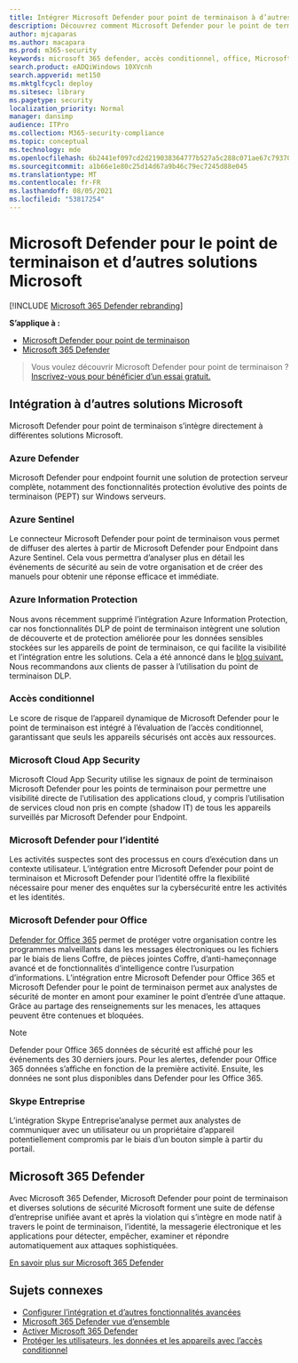 ```yaml
---
title: Intégrer Microsoft Defender pour point de terminaison à d’autres solutions Microsoft
description: Découvrez comment Microsoft Defender pour le point de terminaison s’intègre à d’autres solutions Microsoft, notamment Microsoft Defender pour l’identité et Azure Defender.
author: mjcaparas
ms.author: macapara
ms.prod: m365-security
keywords: microsoft 365 defender, accès conditionnel, office, Microsoft Defender pour le point de terminaison, microsoft defender pour l’identité, microsoft defender pour office, Azure Defender, microsoft cloud app security, azure sentinel
search.product: eADQiWindows 10XVcnh
search.appverid: met150
ms.mktglfcycl: deploy
ms.sitesec: library
ms.pagetype: security
localization_priority: Normal
manager: dansimp
audience: ITPro
ms.collection: M365-security-compliance
ms.topic: conceptual
ms.technology: mde
ms.openlocfilehash: 6b2441ef097cd2d219038364777b527a5c288c071ae67c79370a5b0f2df2379f
ms.sourcegitcommit: a1b66e1e80c25d14d67a9b46c79ec7245d88e045
ms.translationtype: MT
ms.contentlocale: fr-FR
ms.lasthandoff: 08/05/2021
ms.locfileid: "53817254"
---
```

# <a name="microsoft-defender-for-endpoint-and-other-microsoft-solutions"></a>Microsoft Defender pour le point de terminaison et d’autres solutions Microsoft

[!INCLUDE [Microsoft 365 Defender rebranding](../../includes/microsoft-defender.md)]


**S’applique à :**
- [Microsoft Defender pour point de terminaison](https://go.microsoft.com/fwlink/?linkid=2154037)
- [Microsoft 365 Defender](https://go.microsoft.com/fwlink/?linkid=2118804)

> Vous voulez découvrir Microsoft Defender pour point de terminaison ? [Inscrivez-vous pour bénéficier d’un essai gratuit.](https://signup.microsoft.com/create-account/signup?products=7f379fee-c4f9-4278-b0a1-e4c8c2fcdf7e&ru=https://aka.ms/MDEp2OpenTrial?ocid=docs-wdatp-exposedapis-abovefoldlink)

## <a name="integrate-with-other-microsoft-solutions"></a>Intégration à d’autres solutions Microsoft

Microsoft Defender pour point de terminaison s’intègre directement à différentes solutions Microsoft.

### <a name="azure-defender"></a>Azure Defender
Microsoft Defender pour endpoint fournit une solution de protection serveur complète, notamment des fonctionnalités protection évolutive des points de terminaison (PEPT) sur Windows serveurs.

### <a name="azure-sentinel"></a>Azure Sentinel
Le connecteur Microsoft Defender pour point de terminaison vous permet de diffuser des alertes à partir de Microsoft Defender pour Endpoint dans Azure Sentinel. Cela vous permettra d’analyser plus en détail les événements de sécurité au sein de votre organisation et de créer des manuels pour obtenir une réponse efficace et immédiate.

### <a name="azure-information-protection"></a>Azure Information Protection
Nous avons récemment supprimé l’intégration Azure Information Protection, car nos fonctionnalités DLP de point de terminaison intègrent une solution de découverte et de protection améliorée pour les données sensibles stockées sur les appareils de point de terminaison, ce qui facilite la visibilité et l’intégration entre les solutions. Cela a été annoncé dans le [blog suivant.](https://techcommunity.microsoft.com/t5/microsoft-defender-for-endpoint/protecting-sensitive-information-on-devices/ba-p/2143555) Nous recommandons aux clients de passer à l’utilisation du point de terminaison DLP.

### <a name="conditional-access"></a>Accès conditionnel
Le score de risque de l’appareil dynamique de Microsoft Defender pour le point de terminaison est intégré à l’évaluation de l’accès conditionnel, garantissant que seuls les appareils sécurisés ont accès aux ressources. 

### <a name="microsoft-cloud-app-security"></a>Microsoft Cloud App Security
Microsoft Cloud App Security utilise les signaux de point de terminaison Microsoft Defender pour les points de terminaison pour permettre une visibilité directe de l’utilisation des applications cloud, y compris l’utilisation de services cloud non pris en compte (shadow IT) de tous les appareils surveillés par Microsoft Defender pour Endpoint.

### <a name="microsoft-defender-for-identity"></a>Microsoft Defender pour l’identité
Les activités suspectes sont des processus en cours d’exécution dans un contexte utilisateur. L’intégration entre Microsoft Defender pour point de terminaison et Microsoft Defender pour l’identité offre la flexibilité nécessaire pour mener des enquêtes sur la cybersécurité entre les activités et les identités.

### <a name="microsoft-defender-for-office"></a>Microsoft Defender pour Office
[Defender for Office 365](/office365/securitycompliance/office-365-atp) permet de protéger votre organisation contre les programmes malveillants dans les messages électroniques ou les fichiers par le biais de liens Coffre, de pièces jointes Coffre, d’anti-hameçonnage avancé et de fonctionnalités d’intelligence contre l’usurpation d’informations. L’intégration entre Microsoft Defender pour Office 365 et Microsoft Defender pour le point de terminaison permet aux analystes de sécurité de monter en amont pour examiner le point d’entrée d’une attaque. Grâce au partage des renseignements sur les menaces, les attaques peuvent être contenues et bloquées. 

>[!NOTE]
> Defender pour Office 365 données de sécurité est affiché pour les événements des 30 derniers jours. Pour les alertes, defender pour Office 365 données s’affiche en fonction de la première activité. Ensuite, les données ne sont plus disponibles dans Defender pour les Office 365.

### <a name="skype-for-business"></a>Skype Entreprise
L’intégration Skype Entreprise’analyse permet aux analystes de communiquer avec un utilisateur ou un propriétaire d’appareil potentiellement compromis par le biais d’un bouton simple à partir du portail.

## <a name="microsoft-365-defender"></a>Microsoft 365 Defender
Avec Microsoft 365 Defender, Microsoft Defender pour point de terminaison et diverses solutions de sécurité Microsoft forment une suite de défense d’entreprise unifiée avant et après la violation qui s’intègre en mode natif à travers le point de terminaison, l’identité, la messagerie électronique et les applications pour détecter, empêcher, examiner et répondre automatiquement aux attaques sophistiquées. 
 
[En savoir plus sur Microsoft 365 Defender](/microsoft-365/security/defender/microsoft-365-defender)


## <a name="related-topics"></a>Sujets connexes
- [Configurer l’intégration et d’autres fonctionnalités avancées](advanced-features.md)
- [Microsoft 365 Defender vue d’ensemble](/microsoft-365/security/defender/microsoft-threat-protection)
- [Activer Microsoft 365 Defender](/microsoft-365/security/defender/mtp-enable)
- [Protéger les utilisateurs, les données et les appareils avec l’accès conditionnel](conditional-access.md)
